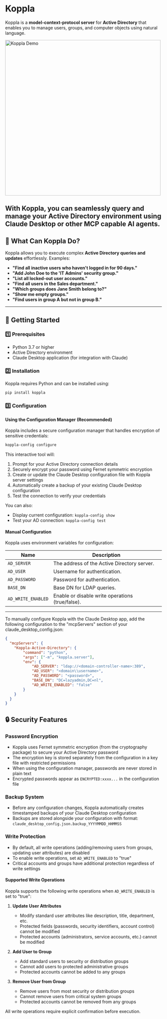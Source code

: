 # Koppla

Koppla is a **model-context-protocol server** for **Active Directory** that enables you to manage users, groups, and computer objects using natural language.

<img src="https://github.com/ruudmens/Koppla/blob/main/assets/Koppla-demo.gif?raw=true" alt="Koppla Demo" width="500"/>


With Koppla, you can seamlessly query and manage your Active Directory environment using Claude Desktop or other MCP capable AI agents.
---

## 🔹 What Can Koppla Do?

Koppla allows you to execute complex **Active Directory queries and updates** effortlessly. Examples:

- **"Find all inactive users who haven't logged in for 90 days."**
- **"Add John Doe to the 'IT Admins' security group."**
- **"List all locked-out user accounts."**
- **"Find all users in the Sales department."**
- **"Which groups does Jane Smith belong to?"**
- **"Show me empty groups."**
- **"Find users in group A but not in group B."**

---

## 🚀 Getting Started

### 1️⃣ **Prerequisites**
- Python 3.7 or higher
- Active Directory environment
- Claude Desktop application (for integration with Claude)

### 2️⃣ **Installation**
Koppla requires Python and can be installed using:
```bash
pip install koppla
```

### 3️⃣ **Configuration**

#### Using the Configuration Manager (Recommended)

Koppla includes a secure configuration manager that handles encryption of sensitive credentials:

```bash
koppla-config configure
```

This interactive tool will:
1. Prompt for your Active Directory connection details
2. Securely encrypt your password using Fernet symmetric encryption
3. Create or update the Claude Desktop configuration file with Koppla server settings
4. Automatically create a backup of your existing Claude Desktop configuration
5. Test the connection to verify your credentials

You can also:
- Display current configuration: `koppla-config show`
- Test your AD connection: `koppla-config test`

#### Manual Configuration

Koppla uses environment variables for configuration:

| Name             | Description                                        |
|-----------------|--------------------------------------------------|
| `AD_SERVER`     | The address of the Active Directory server.      |
| `AD_USER`       | Username for authentication.                     |
| `AD_PASSWORD`   | Password for authentication.                     |
| `BASE_DN`       | Base DN for LDAP queries.                        |
| `AD_WRITE_ENABLED` | Enable or disable write operations (true/false). |

---

To manually configure Koppla with the Claude Desktop app, add the following configuration to the "mcpServers" section of your claude_desktop_config.json:

```json
{
  "mcpServers": {
    "Koppla-Active-Directory": {
        "command": "python",
        "args": ["-m", "koppla.server"],
        "env": {
            "AD_SERVER": "ldap://<domain-controller-name>:389",
            "AD_USER": "<domain\\username>",
            "AD_PASSWORD": "<password>",
            "BASE_DN": "DC=lazyadmin,DC=nl",
            "AD_WRITE_ENABLED": "false"
        }
    }
  }
}
```

## 🔒 Security Features

### Password Encryption
- Koppla uses Fernet symmetric encryption (from the cryptography package) to secure your Active Directory password
- The encryption key is stored separately from the configuration in a key file with restricted permissions
- When using the configuration manager, passwords are never stored in plain text
- Encrypted passwords appear as `ENCRYPTED:xxxx...` in the configuration file

### Backup System
- Before any configuration changes, Koppla automatically creates timestamped backups of your Claude Desktop configuration
- Backups are stored alongside your configuration with format: `claude_desktop_config.json.backup_YYYYMMDD_HHMMSS`

### Write Protection
- By default, all write operations (adding/removing users from groups, updating user attributes) are disabled
- To enable write operations, set `AD_WRITE_ENABLED` to "true"
- Critical accounts and groups have additional protection regardless of write settings

#### Supported Write Operations
Koppla supports the following write operations when `AD_WRITE_ENABLED` is set to "true":

1. **Update User Attributes**
   - Modify standard user attributes like description, title, department, etc.
   - Protected fields (passwords, security identifiers, account control) cannot be modified
   - Protected accounts (administrators, service accounts, etc.) cannot be modified

2. **Add User to Group**
   - Add standard users to security or distribution groups
   - Cannot add users to protected administrative groups
   - Protected accounts cannot be added to any groups

3. **Remove User from Group**
   - Remove users from most security or distribution groups
   - Cannot remove users from critical system groups
   - Protected accounts cannot be removed from any groups

All write operations require explicit confirmation before execution.